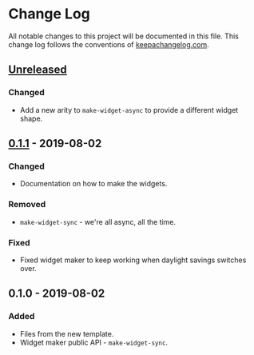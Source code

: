 # Change Log
All notable changes to this project will be documented in this file. This change log follows the conventions of [keepachangelog.com](http://keepachangelog.com/).

## [Unreleased]
### Changed
- Add a new arity to `make-widget-async` to provide a different widget shape.

## [0.1.1] - 2019-08-02
### Changed
- Documentation on how to make the widgets.

### Removed
- `make-widget-sync` - we're all async, all the time.

### Fixed
- Fixed widget maker to keep working when daylight savings switches over.

## 0.1.0 - 2019-08-02
### Added
- Files from the new template.
- Widget maker public API - `make-widget-sync`.

[Unreleased]: https://github.com/your-name/hara-scheduler-test/compare/0.1.1...HEAD
[0.1.1]: https://github.com/your-name/hara-scheduler-test/compare/0.1.0...0.1.1
